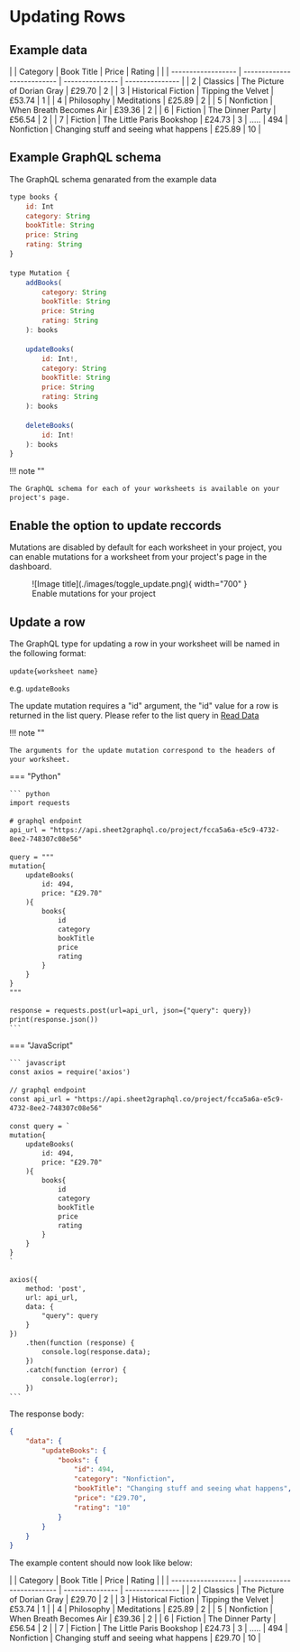 # Updating Rows

## Example data

|   | Category | Book Title | Price | Rating |
|   | ------------------ | -------------------------- | --------------- | --------------- |
| 2 | Classics | The Picture of Dorian Gray | £29.70 | 2 |
| 3 | Historical Fiction | Tipping the Velvet | £53.74 | 1 |
| 4 | Philosophy | Meditations | £25.89 | 2 |
| 5 | Nonfiction | When Breath Becomes Air | £39.36 | 2 |
| 6 | Fiction | The Dinner Party | £56.54 | 2 |
| 7 | Fiction | The Little Paris Bookshop | £24.73 | 3 |
.....
| 494 | Nonfiction | Changing stuff and seeing what happens | £25.89 | 10 |

## Example GraphQL schema

The GraphQL schema genarated from the example data

```js
type books {
    id: Int
    category: String
    bookTitle: String
    price: String
    rating: String
}

type Mutation {
    addBooks(
        category: String
        bookTitle: String
        price: String
        rating: String
    ): books

    updateBooks(
        id: Int!,
        category: String
        bookTitle: String
        price: String
        rating: String
    ): books

    deleteBooks(
        id: Int!
    ): books
}
```

!!! note ""

    The GraphQL schema for each of your worksheets is available on your project's page.

## Enable the option to update reccords

Mutations are disabled by default for each worksheet in your project, you can enable mutations for a worksheet from your project's page in the dashboard.

<figure markdown>
  ![Image title](./images/toggle_update.png){ width="700" }
  <figcaption>Enable mutations for your project</figcaption>
</figure>

## Update a row

The GraphQL type for updating a row in your worksheet will be named in the following format:
 
```update{worksheet name}```

e.g. ```updateBooks```

The update mutation requires a "id" argument, the "id" value for a row is returned in the list query. Please refer to the list query in [Read Data](/read/#get-multiple-rows)

!!! note ""

    The arguments for the update mutation correspond to the headers of your worksheet.


=== "Python"

    ``` python
    import requests

    # graphql endpoint
    api_url = "https://api.sheet2graphql.co/project/fcca5a6a-e5c9-4732-8ee2-748307c08e56"

    query = """
    mutation{
        updateBooks(
            id: 494,
            price: "£29.70"
        ){
            books{
                id
                category
                bookTitle
                price
                rating
            }
        }
    }
    """

    response = requests.post(url=api_url, json={"query": query})
    print(response.json())
    ```

=== "JavaScript"

    ``` javascript
    const axios = require('axios')

    // graphql endpoint
    const api_url = "https://api.sheet2graphql.co/project/fcca5a6a-e5c9-4732-8ee2-748307c08e56"

    const query = `
    mutation{
        updateBooks(
            id: 494,
            price: "£29.70"
        ){
            books{
                id
                category
                bookTitle
                price
                rating
            }
        }
    }
    `

    axios({
        method: 'post',
        url: api_url,
        data: {
            "query": query
        }
    })
        .then(function (response) {
            console.log(response.data);
        })
        .catch(function (error) {
            console.log(error);
        })
    ```

The response body:

```json
{
    "data": {
        "updateBooks": {
            "books": {
                "id": 494,
                "category": "Nonfiction",
                "bookTitle": "Changing stuff and seeing what happens",
                "price": "£29.70",
                "rating": "10"
            }
        }
    }
}

```

The example content should now look like below:

|   | Category | Book Title | Price | Rating |
|   | ------------------ | -------------------------- | --------------- | --------------- |
| 2 | Classics | The Picture of Dorian Gray | £29.70 | 2 |
| 3 | Historical Fiction | Tipping the Velvet | £53.74 | 1 |
| 4 | Philosophy | Meditations | £25.89 | 2 |
| 5 | Nonfiction | When Breath Becomes Air | £39.36 | 2 |
| 6 | Fiction | The Dinner Party | £56.54 | 2 |
| 7 | Fiction | The Little Paris Bookshop | £24.73 | 3 |
.....
| 494 | Nonfiction | Changing stuff and seeing what happens | £29.70 | 10 |